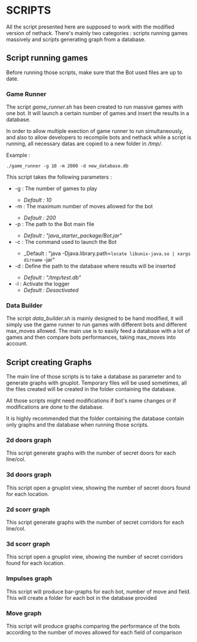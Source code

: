 SCRIPTS
=======

All the script presented here are supposed to work with the modified version
of nethack. There's mainly two categories : scripts running games massively and
scripts generating graph from a database.

## Script running games

Before running those scripts, make sure that the Bot used files are up to date.

### Game Runner
The script _game\_runner.sh_ has been created to run massive games with one bot.
It will launch a certain number of games and insert the results in a database.

In order to allow multiple exection of game runner to run simultaneously, and
also to allow developers to recompile bots and nethack while a script is
running, all necessary datas are copied to a new folder in _/tmp/_.

Example :
```
./game_runner -g 10 -m 2000 -d new_database.db
```

This script takes the following parameters :
* -g <nb>   : The number of games to play
	* _Default : 10_
* -m <nb>   : The maximum number of moves allowed for the bot
 	* _Default : 200_
* -p <path> : The path to the Bot main file
	* _Default : "java_starter_package/Bot.jar"_
* -c <cmd>  : The command used to launch the Bot
	* _Default : "java -Djava.library.path=`locate libunix-java.so | xargs dirname` -jar"
* -d <path> : Define the path to the database where results will be inserted
	* _Default : "/tmp/test.db"_
* -l        : Activate the logger
	* _Default : Desactivated_

### Data Builder
The script _data\_builder.sh_ is mainly designed to be hand modified, it will
simply use the game runner to run games with different bots and different
max_moves allowed.
The main use is to easily feed a database with a lot of games and then compare
bots performances, taking max_moves into account.

## Script creating Graphs

The main line of those scripts is to take a database as parameter and to
generate graphs with gnuplot. Temporary files will be used sometimes, all the
files created will be created in the folder containing the database.

All those scripts might need modifications if bot's name changes or if
modifications are done to the database.

It is highly recommended that the folder containing the database contain only
graphs and the database when running those scripts.

### 2d doors graph
This script generate graphs with the number of secret doors for each line/col.

### 3d doors graph
This script open a gnuplot view, showing the number of secret doors found for
each location.

### 2d scorr graph
This script generate graphs with the number of secret corridors for each
line/col.

### 3d scorr graph
This script open a gnuplot view, showing the number of secret corridors found
for each location.

### Impulses graph
This script will produce bar-graphs for each bot, number of move and field. This
will create a folder for each bot in the database provided

### Move graph
This script will produce graphs comparing the performance of the bots according
to the number of moves allowed for each field of comparison
